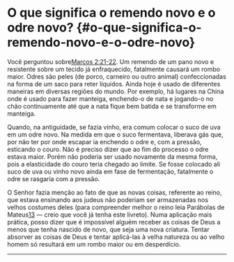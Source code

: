 # O que significa o remendo novo e o odre novo? {#o-que-significa-o-remendo-novo-e-o-odre-novo}

Você perguntou sobre[Marcos 2:21-22](http://bibliaonline.com.br/acf/mc/2/21-22). Um remendo de um pano novo e resistente sobre um tecido já enfraquecido, fatalmente causará um rombo maior. Odres são peles (de porco, carneiro ou outro animal) confeccionadas na forma de um saco para reter líquidos. Ainda hoje é usado de diferentes maneiras em diversas regiões do mundo. Por exemplo, há lugares na China onde é usado para fazer manteiga, enchendo-o de nata e jogando-o no chão continuamente até que a nata fique bem batida e se transforme em manteiga.

Quando, na antiguidade, se fazia vinho, era comum colocar o suco de uva em um odre novo. Na medida em que o suco fermentava, liberava gás que, por não ter por onde escapar ia enchendo o odre e, com a pressão, esticando o couro. Não é preciso dizer que ao fim do processo o odre estava maior. Porém não poderia ser usado novamente da mesma forma, pois a elasticidade do couro teria chegado ao limite. Se fosse colocado ali suco de uva ou vinho novo ainda em fase de fermentação, fatalmente o odre se rasgaria com a pressão.

O Senhor fazia menção ao fato de que as novas coisas, referente ao reino, que estava ensinando aos judeus não poderiam ser armazenadas nos velhos costumes deles (para compreender melhor o reino leia Parábolas de Mateus[13](http://bibliaonline.com.br/acf/mt/13) — creio que você já tenha este livreto). Numa aplicação mais prática, posso dizer que é impossível alguém receber as coisas de Deus a menos que tenha nascido de novo, que seja uma nova criatura. Tentar absorver as coisas de Deus e tentar aplicá-las à velha natureza ou ao velho homem só resultará em um rombo maior ou em desperdício.

*****